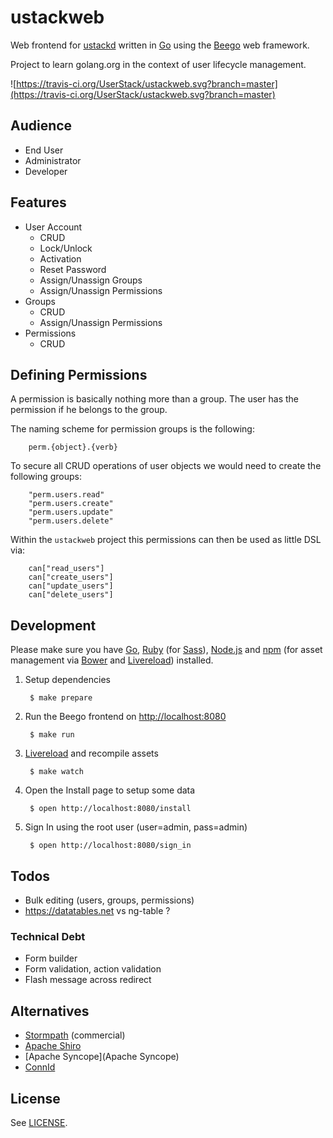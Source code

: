 # ustackweb

Web frontend for [ustackd](https://github.com/UserStack/ustackd) written in [Go](http://go-lang.org) using the [Beego](http://beego.me/) web framework.

Project to learn golang.org in the context of user lifecycle management.

![https://travis-ci.org/UserStack/ustackweb.svg?branch=master](https://travis-ci.org/UserStack/ustackweb.svg?branch=master)

## Audience

* End User
* Administrator
* Developer

## Features

* User Account
    * CRUD
    * Lock/Unlock
    * Activation
    * Reset Password
    * Assign/Unassign Groups
    * Assign/Unassign Permissions
* Groups
    * CRUD
    * Assign/Unassign Permissions
* Permissions
    * CRUD

## Defining Permissions

A permission is basically nothing more than a group. The user has the permission if he belongs to the group.

The naming scheme for permission groups is the following:

        perm.{object}.{verb}

To secure all CRUD operations of user objects we would need to create the following groups:

        "perm.users.read"
        "perm.users.create"
        "perm.users.update"
        "perm.users.delete"

Within the `ustackweb` project this permissions can then be used as little DSL via:

        can["read_users"]
        can["create_users"]
        can["update_users"]
        can["delete_users"]

## Development

Please make sure you have [Go](http://golang.org/), [Ruby](http://ruby-lang.org) (for [Sass](http://sass-lang.com/)), [Node.js](http://nodejs.org/) and [npm](https://github.com/npm/npm) (for asset management via [Bower](http://bower.io) and  [Livereload](http://livereload.com/)) installed.

1. Setup dependencies

        $ make prepare 

2. Run the Beego frontend on [http://localhost:8080](http://localhost:8080)

        $ make run

3. [Livereload](http://livereload.com/) and recompile assets

        $ make watch

4. Open the Install page to setup some data

        $ open http://localhost:8080/install

5. Sign In using the root user (user=admin, pass=admin)

        $ open http://localhost:8080/sign_in

## Todos

* Bulk editing (users, groups, permissions)
* https://datatables.net vs ng-table ?

### Technical Debt

* Form builder
* Form validation, action validation
* Flash message across redirect

## Alternatives

 * [Stormpath](https://stormpath.com/) (commercial)
 * [Apache Shiro](http://shiro.apache.org/)
 * [Apache Syncope](Apache Syncope)
 * [ConnId](http://connid.tirasa.net/)

## License

See [LICENSE](LICENSE).


